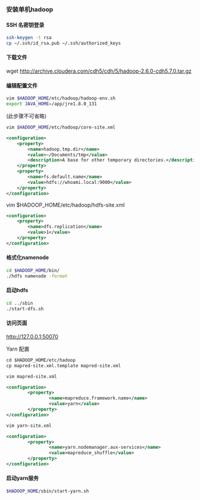 ### 安装单机hadoop


#### SSH 名密钥登录
~~~sh
ssh-keygen -t rsa
cp ~/.ssh/id_rsa.pub ~/.ssh/authorized_keys
~~~

#### 下载文件 
wget http://archive.cloudera.com/cdh5/cdh/5/hadoop-2.6.0-cdh5.7.0.tar.gz

#### 编辑配置文件
~~~sh
vim $HADOOP_HOME/etc/hadoop/hadoop-env.sh 
export JAVA_HOME=/app/jre1.8.0_131
~~~
(此步骤不可省略)

~~~sh
vim $HADOOP_HOME/etc/hadoop/core-site.xml
~~~

~~~xml
<configuration>
    <property>
        <name>hadoop.tmp.dir</name>
        <value>~/Documents/tmp</value>
        <description>A base for other temporary directories.</description>
    </property>
    <property>
        <name>fs.default.name</name>
        <value>hdfs://whoami.local:9000</value>
    </property>
</configuration>
~~~


vim $HADOOP_HOME/etc/hadoop/hdfs-site.xml
~~~xml
<configuration>
    <property>
        <name>dfs.replication</name>
        <value>1</value>
    </property>
</configuration>
~~~



#### 格式化namenode
~~~sh
cd $HADOOP_HOME/bin/
./hdfs namenode -format
~~~

#### 启动hdfs
~~~sh
cd ../sbin
./start-dfs.sh
~~~

#### 访问页面
http://127.0.0.1:50070



Yarn 配置
~~~xml
cd $HADOOP_HOME/etc/hadoop
cp mapred-site.xml.template mapred-site.xml

vim mapred-site.xml

<configuration>
        <property>
                <name>mapreduce.framework.name</name>
                <value>yarn</value>
        </property>
</configuration>

vim yarn-site.xml

<configuration>
        <property>
                <name>yarn.nodemanager.aux-services</name>
                <value>mapreduce_shuffle</value>
        </property>
</configuration>
~~~

#### 启动yarn服务
~~~sh
$HADOOP_HOME/sbin/start-yarn.sh 
~~~